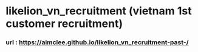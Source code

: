 # likelion_vn_recruitment (vietnam 1st customer recruitment) 

### url : https://aimclee.github.io/likelion_vn_recruitment-past-/
